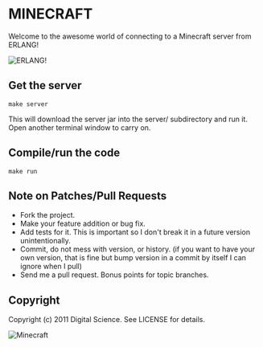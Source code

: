 MINECRAFT
=========

Welcome to the awesome world of connecting to a Minecraft server from ERLANG!

![ERLANG!](http://1.bp.blogspot.com/-Wm80DLtaME4/Ti478Yi7UtI/AAAAAAAAAVY/0C7HpmJdWjw/s1600/erlang.jpg)

## Get the server

`make server`

This will download the server jar into the server/ subdirectory and run it. Open another terminal window to carry on.

## Compile/run the code

`make run`

## Note on Patches/Pull Requests

* Fork the project.
* Make your feature addition or bug fix.
* Add tests for it. This is important so I don't break it in a
  future version unintentionally.
* Commit, do not mess with version, or history.
  (if you want to have your own version, that is fine but bump version in a commit by itself I can ignore when I pull)
* Send me a pull request. Bonus points for topic branches.

## Copyright

Copyright (c) 2011 Digital Science. See LICENSE for details.

![Minecraft](http://www.gamebreakers.co/wp-content/uploads/2011/07/Minecraft.jpg)
